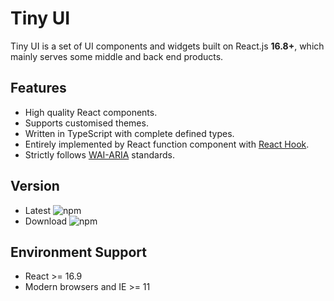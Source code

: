 # Tiny UI

Tiny UI is a set of UI components and widgets built on React.js **16.8+**, which mainly serves some middle and back end products.

## Features

- High quality React components.
- Supports customised themes.
- Written in TypeScript with complete defined types.
- Entirely implemented by React function component with [React Hook](https://reactjs.org/docs/hooks-intro.html).
- Strictly follows [WAI-ARIA](https://www.w3.org/WAI/standards-guidelines/aria/) standards.

## Version

- Latest ![npm](https://img.shields.io/npm/v/tiny-ui.svg?style=flat-square)
- Download ![npm](https://img.shields.io/npm/dw/tiny-ui.svg?style=flat-square)

## Environment Support

- React >= 16.9
- Modern browsers and IE >= 11
